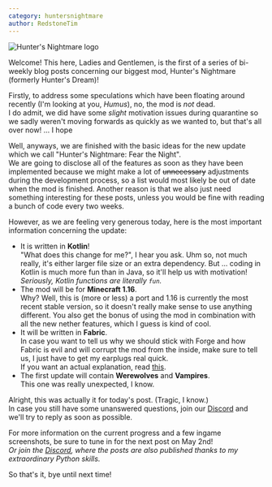 ```yaml
---
category: huntersnightmare
author: RedstoneTim
---
```

![Hunter's Nightmare logo](https://theblockbox.github.io/assets/images/huntersnightmare.png)

Welcome! This here, Ladies and Gentlemen,
is the first of a series of bi-weekly blog posts concerning our biggest mod, Hunter's Nightmare (formerly Hunter's Dream)!

Firstly, to address some speculations which have been floating around recently (I'm looking at you, *Humus*), no, the mod is *not* dead.  
I do admit, we did have some *slight* motivation issues during quarantine so we sadly weren't moving forwards as quickly as we wanted to,
but that's all over now! ... I hope

Well, anyways, we are finished with the basic ideas for the new update which we call "Hunter's Nightmare: Fear the Night".  
We are going to disclose all of the features as soon as they have been implemented
because we might make a lot of ~~unnecessary~~ adjustments during the development process,
so a list would most likely be out of date when the mod is finished.
Another reason is that we also just need something interesting for these posts,
unless you would be fine with reading a bunch of code every two weeks.

However, as we are feeling very generous today, here is the most important information concerning the update:
- It is written in **Kotlin**!  
  "What does this change for me?", I hear you ask.
  Uhm so, not much really, it's either larger file size or an extra dependency.
  But ... coding in Kotlin is much more fun than in Java, so it'll help us with motivation!  
  *Seriously, Kotlin functions are literally `fun`.*
- The mod will be for **Minecraft 1.16**.  
  Why? Well, this is (more or less) a port and 1.16 is currently the most recent stable version,
  so it doesn't really make sense to use anything different.
  You also get the bonus of using the mod in combination with all the new nether features, which I guess is kind of cool.
- It will be written in **Fabric**.  
  In case you want to tell us why we should stick with Forge and how Fabric is evil and will corrupt the mod from the inside,
  make sure to tell us, I just have to get my earplugs real quick.  
  If you want an actual explanation, read [this](https://www.curseforge.com/minecraft/mc-mods/hunters-nightmare#c70).
- The first update will contain **Werewolves** and **Vampires**.  
  This one was really unexpected, I know.

Alright, this was actually it for today's post. (Tragic, I know.)  
In case you still have some unanswered questions, join our [Discord](https://discord.gg/ttsaFnH) and we'll try to reply as soon as possible.

For more information on the current progress and a few ingame screenshots, be sure to tune in for the next post on May 2nd!  
*Or join the [Discord](https://discord.gg/ttsaFnH), where the posts are also published thanks to my extraordinary Python skills.*

So that's it, bye until next time!